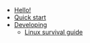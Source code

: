 - [Hello!](/)
- [Quick start](quickstart.md "LRR | Quickstart")
- [Developing](developing/ "LRR | Developing")
    - [Linux survival guide](developing/linux.md "LRR | testing")
